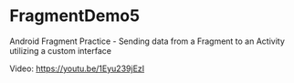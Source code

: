 # FragmentDemo5
Android Fragment Practice - Sending data from a Fragment to an Activity utilizing a custom interface

Video: https://youtu.be/1Eyu239jEzI
